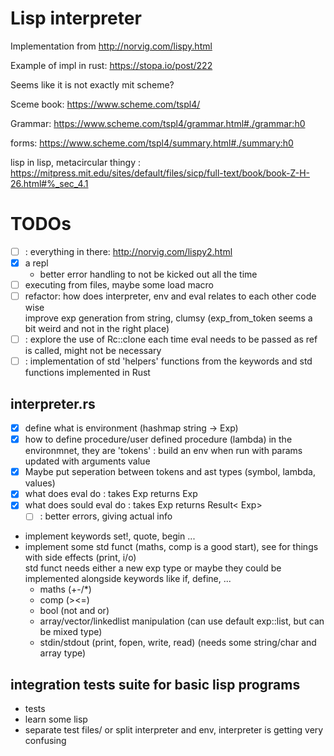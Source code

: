 # Lisp interpreter 

Implementation from http://norvig.com/lispy.html

Example of impl in rust: https://stopa.io/post/222

Seems like it is not exactly mit scheme?

Sceme book: https://www.scheme.com/tspl4/

Grammar: https://www.scheme.com/tspl4/grammar.html#./grammar:h0

forms: https://www.scheme.com/tspl4/summary.html#./summary:h0

lisp in lisp, metacircular thingy : https://mitpress.mit.edu/sites/default/files/sicp/full-text/book/book-Z-H-26.html#%_sec_4.1

# TODOs

- [ ] : everything in there: http://norvig.com/lispy2.html
- [x] a repl
    - better error handling to not be kicked out all the time
- [ ] executing from files, maybe some load macro
- [ ] refactor: how does interpreter, env and eval relates to each other code wise  
    improve exp generation from string, clumsy (exp_from_token seems a bit weird and not in the right place)
- [ ] : explore the use of Rc::clone each time eval needs to be passed as ref is called, might not be necessary
- [ ] : implementation of std 'helpers' functions from the keywords and std functions implemented in Rust

## interpreter.rs
- [x] define what is environment (hashmap string -> Exp)
- [x] how to define procedure/user defined procedure (lambda) in the environmnet, they are 'tokens' : build an env when run with params updated with arguments value 
- [x] Maybe put seperation between tokens and ast types (symbol, lambda, values)
- [x] what does eval do : takes Exp returns Exp
- [x] what does sould eval do : takes Exp returns Result< Exp>
    - [ ] : better errors, giving actual info
- implement keywords set!, quote, begin ...
- implement some std funct (maths, comp is a good start), see for things with side effects (print, i/o)  
    std funct needs either a new exp type or maybe they could be implemented alongside keywords like if, define, ... 
    - maths (+-/*)
    - comp (><=)
    - bool (not and or)
    - array/vector/linkedlist manipulation (can use default exp::list, but can be mixed type)
    - stdin/stdout (print, fopen, write, read) (needs some string/char and array type)

## integration tests suite for basic lisp programs
- tests
- learn some lisp
- separate test files/ or split interpreter and env, interpreter is getting very confusing
